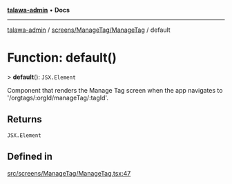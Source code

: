 [**talawa-admin**](../../../../README.md) • **Docs**

***

[talawa-admin](../../../../modules.md) / [screens/ManageTag/ManageTag](../README.md) / default

# Function: default()

\> **default**(): `JSX.Element`

Component that renders the Manage Tag screen when the app navigates to '/orgtags/:orgId/manageTag/:tagId'.

## Returns

`JSX.Element`

## Defined in

[src/screens/ManageTag/ManageTag.tsx:47](https://github.com/PalisadoesFoundation/talawa-admin/blob/084ac7e92dede9766b77e75cf296f40165965140/src/screens/ManageTag/ManageTag.tsx#L47)
